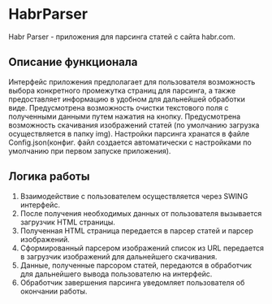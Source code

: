 # HabrParser

Habr Parser - приложения для парсинга статей с сайта habr.com.

## Описание функционала
Интерфейс приложения предполагает  для пользователя возможность выбора конкретного промежутка страниц для парсинга, а также предоставляет информацию в удобном для дальнейшей обработки виде. 
Предусмотрена возможность очистки текстового поля с полученными данными путем нажатия на кнопку.
Предусмотрена возможность скачивания изображений статей (по умолчанию загрузка осуществляется в папку img). 
Настройки парсинга хранатся в файле Config.json(конфиг. файл создается автоматически с настройками по умолчанию при первом запуске приложения). 

## Логика работы
1) Взаимодействие с пользователем осуществляется через SWING интерфейс. 
2) После получения необходимых данных от пользователя вызывается загрузчик HTML страницы.
3) Полученная HTML страница передается в парсер статей и парсер изображений.
4) Сформированный парсером изображений список из URL передается в загрузчик изображений для дальнейшего скачивания.
5) Данные, полученные парсором статей, передаются в обработчик для дальнейшего вывода пользователю на интерфейс.
6) Обработчик завершения парсинга уведомляет пользователя об окончании работы.
